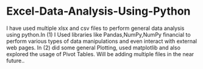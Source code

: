 # Excel-Data-Analysis-Using-Python
I have used multiple xlsx and csv files to perform general data analysis using python.In (1) I Used libraries like Pandas,NumPy,NumPy financial to perform various types of data manipulations and even interact with external web pages.
In (2) did some general Plotting, used matplotlib and also explored the usage of Pivot Tables.
Will be adding multiple files in the near future..
